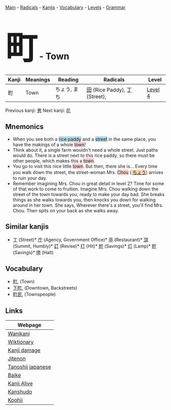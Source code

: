 <style> bigfont {font-size: 100px}</style>
[Main](../index.md) -
[Radicals](../radicals.md) -
[Kanjis](../kanjis.md) -
[Vocabulary](../vocabulary.md) -
[Levels](../levels.md) -
[Grammar](../grammar.md)
# <bigfont> 町</bigfont> - Town 

| Kanji | Meanings | Reading | Radicals | Level |
| --- | --- | --- | --- | --- |
| 町 | Town | ちょう, まち | [田](../radicals/田.md) (Rice Paddy), [丁](../radicals/丁.md) (Street),  | [Level 4](../levels/wk_level4.md) |

Previous kanji: [男](男.md) Next kanji: [花](花.md) 

## Mnemonics
 * When you see both a <span style="background-color:#ADD8E6"> rice paddy</span> and a <span style="background-color:#ADD8E6"> street</span> in the same place, you have the makings of a whole <span style="background-color:#ffcccb"> town</span>!
* Think about it, a single farm wouldn't need a whole street. Just paths would do. There is a street next to this rice paddy, so there must be other people, which makes this a <span style="background-color:#ffcccb"> town</span>.
* You go to visit this nice little <span style="background-color:#ffcccb"> town</span>. But then, there she is... Every time you walk down the street, the street-woman Mrs. <span style="background-color:#ffcccb"> Chou</span> (<span style="background-color:#fed8b1"> [ちょう](https://jisho.org/search/ちょう)</span>) arrives to ruin your day.
* Remember imagining Mrs. Chou in great detail in level 2? Time for some of that work to come to fruition. Imagine Mrs. Chou walking down the street of the town towards you, ready to make your day bad. She breaks things as she walks towards you, then knocks you down for walking around in her town. She says, Wherever there's a street, you'll find Mrs. Chou. Then spits on your back as she walks away.


## Similar kanjis
 * [丁](丁.md) (Street)* [庁](庁.md) (Agency, Government Office)* [亭](亭.md) (Restaurant)* [頂](頂.md) (Summit, Humbly)* [訂](訂.md) (Revise)* [打](打.md) (Hit)* [貯](貯.md) (Savings)* [灯](灯.md) (Lamp)* [貯](貯.md) (Savings)* [停](停.md) (Halt)


## Vocabulary
 * [町](../vocabulary/町.md), (Town)
* [下町](../vocabulary/町.md), (Downtown, Backstreets)
* [町民](../vocabulary/町.md), (Townspeople)



## Links 

| Webpage |
| --- |
| [Wanikani          ](https://www.wanikani.com/kanji/町) |
| [Wiktionary        ](https://en.wiktionary.org/wiki/町) |
| [Kanji damage      ](http://www.kanjidamage.com/kanji/search?utf8=✓&q=町) |
| [Jitenon           ](https://jitenon.com/kanji/町) |
| [Tanoshii japanese ](https://www.tanoshiijapanese.com/dictionary/kanji.cfm?k=町) |
| [Baike             ](https://baike.baidu.com/item/町) |
| [Kanji Alive       ](https://app.kanjialive.com/町) |
| [Kanshudo          ](https://www.kanshudo.com/searchmn?q=町) |
| [Koohii            ](https://kanji.koohii.com/study/kanji/町) |
